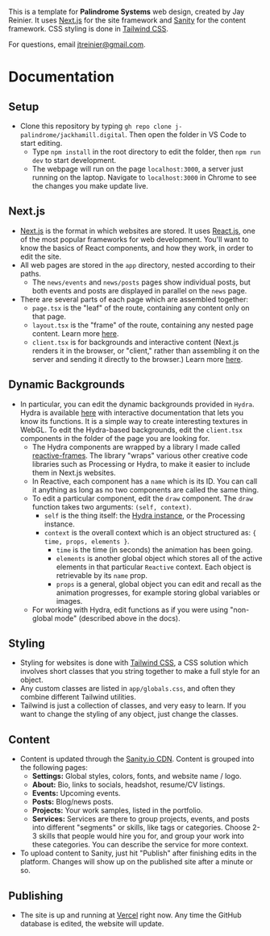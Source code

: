 This is a template for **Palindrome Systems** web design, created by Jay Reinier. It uses [Next.js](https://nextjs.org) for the site framework and [Sanity](https://www.sanity.io) for the content framework. CSS styling is done in [Tailwind CSS](https://tailwindcss.com).

For questions, email [jtreinier@gmail.com](mailto:jtreinier@gmail.com).

# Documentation

## Setup
- Clone this repository by typing `gh repo clone j-palindrome/jackhamill.digital`. Then open the folder in VS Code to start editing.
  - Type `npm install` in the root directory to edit the folder, then `npm run dev` to start development.
  - The webpage will run on the page `localhost:3000`, a server just running on the laptop. Navigate to `localhost:3000` in Chrome to see the changes you make update live.

## Next.js
- [Next.js](https://nextjs.org/docs) is the format in which websites are stored. It uses [React.js](https://react.dev), one of the most popular frameworks for web development. You'll want to know the basics of React components, and how they work, in order to edit the site.
- All web pages are stored in the `app` directory, nested according to their paths.
  - The `news/events` and `news/posts` pages show individual posts, but both events and posts are displayed in parallel on the `news` page.
- There are several parts of each page which are assembled together:
  - `page.tsx` is the "leaf" of the route, containing any content only on that page.
  - `layout.tsx` is the "frame" of the route, containing any nested page content. Learn more [here](https://nextjs.org/docs/app/building-your-application/routing/pages-and-layouts).
  - `client.tsx` is for backgrounds and interactive content (Next.js renders it in the browser, or "client," rather than assembling it on the server and sending it directly to the browser.) Learn more [here](https://nextjs.org/docs/app/building-your-application/rendering/client-components).

## Dynamic Backgrounds
- In particular, you can edit the dynamic backgrounds provided in `Hydra`. Hydra is available [here](https://hydra.ojack.xyz/?sketch_id=alexandre_1) with interactive documentation that lets you know its functions. It is a simple way to create interesting textures in WebGL. To edit the Hydra-based backgrounds, edit the `client.tsx` components in the folder of the page you are looking for.
  - The Hydra components are wrapped by a library I made called [reactive-frames](https://www.npmjs.com/package/reactive-frames). The library "wraps" various other creative code libraries such as Processing or Hydra, to make it easier to include them in Next.js websites.
  - In Reactive, each component has a `name` which is its ID. You can call it anything as long as no two components are called the same thing.
  - To edit a particular component, edit the `draw` component. The `draw` function takes two arguments: `(self, context)`. 
    - `self` is the thing itself: the [Hydra instance](https://hydra.ojack.xyz/docs/docs/learning/extending-hydra/hydra-in-a-webpage/), or the Processing instance. 
    - `context` is the overall context which is an object structured as: `{ time, props, elements }`.
      - `time` is the time (in seconds) the animation has been going.
      - `elements` is another global object which stores all of the active elements in that particular `Reactive` context. Each object is retrievable by its `name` prop.
      - `props` is a general, global object you can edit and recall as the animation progresses, for example storing global variables or images.
  - For working with Hydra, edit functions as if you were using "non-global mode" (described above in the docs).

## Styling
- Styling for websites is done with [Tailwind CSS](https://tailwindcss.com), a CSS solution which involves short classes that you string together to make a full style for an object. 
- Any custom classes are listed in `app/globals.css`, and often they combine different Tailwind utilities. 
- Tailwind is just a collection of classes, and very easy to learn. If you want to change the styling of any object, just change the classes. 

## Content
- Content is updated through the [Sanity.io CDN](https://jackhamill.sanity.studio). Content is grouped into the following pages:
  - **Settings:** Global styles, colors, fonts, and website name / logo.
  - **About:** Bio, links to socials, headshot, resume/CV listings.
  - **Events:** Upcoming events.
  - **Posts:** Blog/news posts.
  - **Projects:** Your work samples, listed in the portfolio.
  - **Services:** Services are there to group projects, events, and posts into different "segments" or skills, like tags or categories. Choose 2-3 skills that people would hire you for, and group your work into these categories. You can describe the service for more context.
- To upload content to Sanity, just hit "Publish" after finishing edits in the platform. Changes will show up on the published site after a minute or so. 

## Publishing
- The site is up and running at [Vercel](https://vercel.com) right now. Any time the GitHub database is edited, the website will update. 